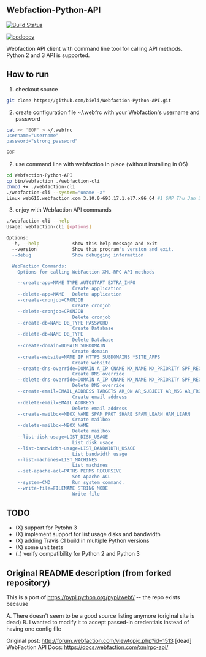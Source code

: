 Webfaction-Python-API 
---------------------

[![Build Status](https://travis-ci.org/bieli/Webfaction-Python-API.svg?branch=master)](http://travis-ci.org/bieli/Webfaction-Python-API)

[![codecov](https://codecov.io/gh/bieli/Webfaction-Python-API/branch/master/graph/badge.svg)](https://codecov.io/gh/bieli/Webfaction-Python-API)


Webfaction API client with command line tool for calling API methods.
Python 2 and 3 API is supported.


How to run
----------
1) checkout source
```bash
git clone https://github.com/bieli/Webfaction-Python-API.git
```

2) create configuration file ~/.webfrc with your Webfaction's username and password
```bash
cat << 'EOF' > ~/.webfrc
username="username"
password="strong_password"

EOF

```

2) use command line with webfaction in place (without installing in OS)
```bash
cd Webfaction-Python-API
cp bin/webfaction ./webfaction-cli
chmod +x ./webfaction-cli
./webfaction-cli --system="uname -a"
Linux web616.webfaction.com 3.10.0-693.17.1.el7.x86_64 #1 SMP Thu Jan 25 20:13:58 UTC 2018 x86_64 x86_64 x86_64 GNU/Linux

```

3) enjoy with Webfaction API commands
```bash
./webfaction-cli --help
Usage: webfaction-cli [options]

Options:
  -h, --help            show this help message and exit
  --version             Show this program's version and exit.
  --debug               Show debugging information

  WebFaction Commands:
    Options for calling WebFaction XML-RPC API methods

    --create-app=NAME TYPE AUTOSTART EXTRA_INFO
                        Create application
    --delete-app=NAME   Delete application
    --create-cronjob=CRONJOB
                        Create cronjob
    --delete-cronjob=CRONJOB
                        Delete cronjob
    --create-db=NAME DB_TYPE PASSWORD
                        Create Database
    --delete-db=NAME DB_TYPE
                        Delete Database
    --create-domain=DOMAIN SUBDOMAIN
                        Create domain
    --create-website=NAME IP HTTPS SUBDOMAINS *SITE_APPS
                        Create website
    --create-dns-override=DOMAIN A_IP CNAME MX_NAME MX_PRIORITY SPF_RECORD
                        Create DNS override
    --delete-dns-override=DOMAIN A_IP CNAME MX_NAME MX_PRIORITY SPF_RECORD
                        Delete DNS override
    --create-email=EMAIL_ADDRESS TARGETS AR_ON AR_SUBJECT AR_MSG AR_FROM
                        Create email address
    --delete-email=EMAIL_ADDRESS
                        Delete email address
    --create-mailbox=MBOX_NAME SPAM_PROT SHARE SPAM_LEARN HAM_LEARN
                        Create mailbox
    --delete-mailbox=MBOX_NAME
                        Delete mailbox
    --list-disk-usage=LIST_DISK_USAGE
                        List disk usage
    --list-bandwidth-usage=LIST_BANDWIDTH_USAGE
                        List bandwidth usage
    --list-machines=LIST_MACHINES
                        List machines
    --set-apache-acl=PATHS PERMS RECURSIVE
                        Set Apache ACL
    --system=CMD        Run system command.
    --write-file=FILENAME STRING MODE
                        Write file

```



TODO
-----
- (X) support for Pytohn 3
- (X) implement support for list usage disks and bandwidth
- (X) adding Travis CI build in multiple Python versions
- (X) some unit tests
- (_) verify compatibility for Python 2 and Python 3



Original README description (from forked repository)
--------------
This is a port of https://pypi.python.org/pypi/webf/ -- the repo exists because

A. There doesn't seem to be a good source listing anymore (original site is dead)
B. I wanted to modify it to accept passed-in credentials instead of having one config file

Original post: http://forum.webfaction.com/viewtopic.php?id=1513 [dead]
WebFaction API Docs: https://docs.webfaction.com/xmlrpc-api/
